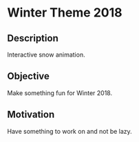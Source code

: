 # Winter Theme 2018

## Description
Interactive snow animation.

## Objective

Make something fun for Winter 2018.

## Motivation

Have something to work on and not be lazy.